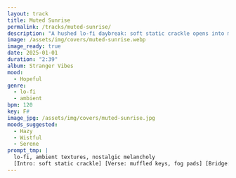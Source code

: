 ```yaml
---
layout: track
title: Muted Sunrise
permalink: /tracks/muted-sunrise/
description: "A hushed lo-fi daybreak: soft static crackle opens into muffled keys and foggy pads; a tape-flutter bridge lifts before a distant-hum fade — hopeful light wrapped in nostalgic melancholy."
image: /assets/img/covers/muted-sunrise.webp
image_ready: true
date: 2025-01-01
duration: "2:39"
album: Stranger Vibes
mood:
  - Hopeful
genre:
  - lo-fi
  - ambient
bpm: 120
key: F#
image_jpg: /assets/img/covers/muted-sunrise.jpg
moods_suggested:
  - Hazy
  - Wistful
  - Serene
prompt_tmp: |
  lo-fi, ambient textures, nostalgic melancholy
  [Intro: soft static crackle] [Verse: muffled keys, fog pads] [Bridge: tape flutter loop] [Outro: distant hum fade]
---
```

